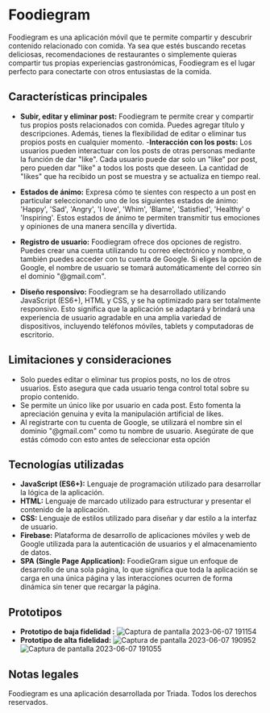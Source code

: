 # Foodiegram

Foodiegram es una aplicación móvil que te permite compartir y descubrir contenido relacionado con comida. Ya sea que estés buscando recetas deliciosas, recomendaciones de restaurantes o simplemente quieras compartir tus propias experiencias gastronómicas, Foodiegram es el lugar perfecto para conectarte con otros entusiastas de la comida.

## Características principales

- **Subir, editar y eliminar post:** Foodiegram te permite crear y compartir tus propios posts relacionados con comida. Puedes agregar título y descripciones. Además, tienes la flexibilidad de editar o eliminar tus propios posts en cualquier momento.
-**Interacción con los posts:** Los usuarios pueden interactuar con los posts de otras personas mediante la función de dar "like". Cada usuario puede dar solo un "like" por post, pero pueden dar "like" a todos los posts que deseen. La cantidad de "likes" que ha recibido un post se muestra y se actualiza en tiempo real.

- **Estados de ánimo:** Expresa cómo te sientes con respecto a un post en particular seleccionando uno de los siguientes estados de ánimo: 'Happy', 'Sad', 'Angry', 'I love', 'Whim', 'Blame', 'Satisfied', 'Healthy' o 'Inspiring'. Estos estados de ánimo te permiten transmitir tus emociones y opiniones de una manera sencilla y divertida.

- **Registro de usuario:** Foodiegram ofrece dos opciones de registro. Puedes crear una cuenta utilizando tu correo electrónico y nombre, o también puedes acceder con tu cuenta de Google. Si eliges la opción de Google, el nombre de usuario se tomará automáticamente del correo sin el dominio "@gmail.com".

- **Diseño responsivo:** Foodiegram se ha desarrollado utilizando JavaScript (ES6+), HTML y CSS, y se ha optimizado para ser totalmente responsivo. Esto significa que la aplicación se adaptará y brindará una experiencia de usuario agradable en una amplia variedad de dispositivos, incluyendo teléfonos móviles, tablets y computadoras de escritorio.


## Limitaciones y consideraciones

- Solo puedes editar o eliminar tus propios posts, no los de otros usuarios. Esto asegura que cada usuario tenga control total sobre su propio contenido.
- Se permite un único like por usuario en cada post. Esto fomenta la apreciación genuina y evita la manipulación artificial de likes.
- Al registrarte con tu cuenta de Google, se utilizará el nombre sin el dominio "@gmail.com" como tu nombre de usuario. Asegúrate de que estás cómodo con esto antes de seleccionar esta opción

## Tecnologías utilizadas

- **JavaScript (ES6+):** Lenguaje de programación utilizado para desarrollar la lógica de la aplicación.
- **HTML:** Lenguaje de marcado utilizado para estructurar y presentar el contenido de la aplicación.
- **CSS:** Lenguaje de estilos utilizado para diseñar y dar estilo a la interfaz de usuario.
- **Firebase:** Plataforma de desarrollo de aplicaciones móviles y web de Google utilizada para la autenticación de usuarios y el almacenamiento de datos.
- **SPA (Single Page Application):** FoodieGram sigue un enfoque de desarrollo de una sola página, lo que significa que toda la aplicación se carga en una única página y las interacciones ocurren de forma dinámica sin tener que recargar la página.

## Prototipos
- **Prototipo de baja fidelidad :** 
![Captura de pantalla 2023-06-07 191154](https://github.com/Noemipurr/DEV006-social-network/assets/82232134/e89913d2-1639-4996-90d4-963d5975b538)
- **Prototipo de alta fidelidad:** 
![Captura de pantalla 2023-06-07 190952](https://github.com/Noemipurr/DEV006-social-network/assets/82232134/b9274aed-f33f-4403-a77e-36aae1c40c7f)
![Captura de pantalla 2023-06-07 191055](https://github.com/Noemipurr/DEV006-social-network/assets/82232134/c3f6adac-8fa3-4a0f-aea6-f4af3645b8b5)

## Notas legales

Foodiegram es una aplicación desarrollada por Triada. Todos los derechos reservados.


